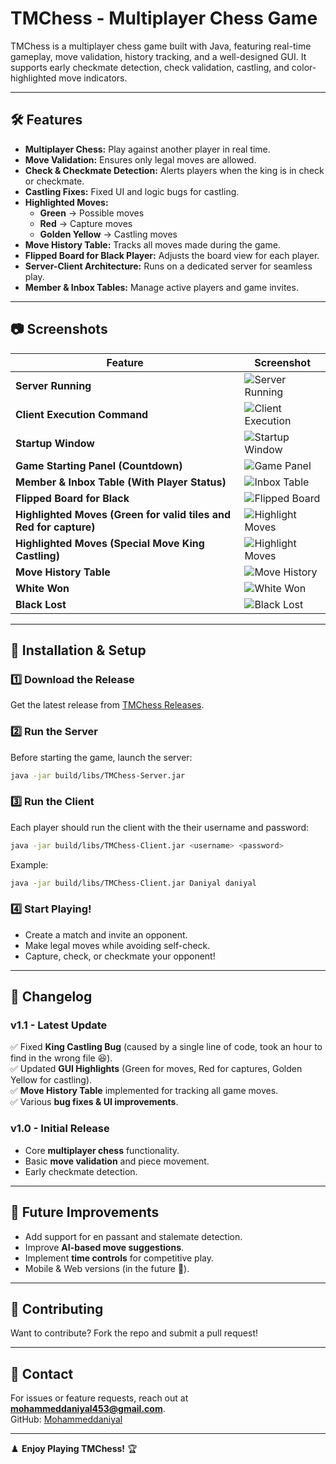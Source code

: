 
# TMChess - Multiplayer Chess Game  

TMChess is a multiplayer chess game built with Java, featuring real-time gameplay, move validation, history tracking, and a well-designed GUI. It supports early checkmate detection, check validation, castling, and color-highlighted move indicators.  

---

## 🛠 Features  
- **Multiplayer Chess:** Play against another player in real time.  
- **Move Validation:** Ensures only legal moves are allowed.  
- **Check & Checkmate Detection:** Alerts players when the king is in check or checkmate.  
- **Castling Fixes:** Fixed UI and logic bugs for castling.  
- **Highlighted Moves:**
  - **Green** → Possible moves  
  - **Red** → Capture moves  
  - **Golden Yellow** → Castling moves  
- **Move History Table:** Tracks all moves made during the game.  
- **Flipped Board for Black Player:** Adjusts the board view for each player.  
- **Server-Client Architecture:** Runs on a dedicated server for seamless play.  
- **Member & Inbox Tables:** Manage active players and game invites.  

---

## 📷 Screenshots  

| Feature | Screenshot |
|---------|------------|
| **Server Running** | ![Server Running](screenshots/Server_running_in_cmd.png) |
| **Client Execution Command** | ![Client Execution](screenshots/Executing_client.png) |
| **Startup Window** | ![Startup Window](screenshots/Initial_window.png) |
| **Game Starting Panel (Countdown)** | ![Game Panel](screenshots/game_starting.png) |
| **Member & Inbox Table (With Player Status)** | ![Inbox Table](screenshots/member_inboxes.png) |
| **Flipped Board for Black** | ![Flipped Board](screenshots/board_flipped_for_black_player.png) |
| **Highlighted Moves (Green for valid tiles and Red for capture)** | ![Highlight Moves](screenshots/queen_moves.png) |
| **Highlighted Moves (Special Move King Castling)** | ![Highlight Moves](screenshots/king_castling_hightlight.png) |
| **Move History Table** | ![Move History](screenshots/move_history_table.png) |
| **White Won** | ![White Won](screenshots/white_won.png) |
| **Black Lost** | ![Black Lost](screenshots/black_lost.png) |

---

## 🚀 Installation & Setup  

### 1️⃣ **Download the Release**  
Get the latest release from [TMChess Releases](https://github.com/Mohammeddaniyal/TMChess/releases/tag/v1.1).  

### 2️⃣ **Run the Server**  
Before starting the game, launch the server:  
```sh
java -jar build/libs/TMChess-Server.jar
```

### 3️⃣ **Run the Client**  
Each player should run the client with the their username and password:  
```sh
java -jar build/libs/TMChess-Client.jar <username> <password>
```

Example:  
```sh
java -jar build/libs/TMChess-Client.jar Daniyal daniyal
```

### 4️⃣ **Start Playing!**  
- Create a match and invite an opponent.  
- Make legal moves while avoiding self-check.  
- Capture, check, or checkmate your opponent!  

---

## 📝 Changelog  

### **v1.1** - Latest Update  
✅ Fixed **King Castling Bug** (caused by a single line of code, took an hour to find in the wrong file 😆).  
✅ Updated **GUI Highlights** (Green for moves, Red for captures, Golden Yellow for castling).  
✅ **Move History Table** implemented for tracking all game moves.  
✅ Various **bug fixes & UI improvements**.  

### **v1.0** - Initial Release  
- Core **multiplayer chess** functionality.  
- Basic **move validation** and piece movement.  
- Early checkmate detection.  

---

## 📌 Future Improvements  
- Add support for en passant and stalemate detection.  
- Improve **AI-based move suggestions**.  
- Implement **time controls** for competitive play.  
- Mobile & Web versions (in the future 🚀).  

---

## 🤝 Contributing  
Want to contribute? Fork the repo and submit a pull request!  

---

## 📧 Contact  
For issues or feature requests, reach out at **mohammeddaniyal453@gmail.com**.  
GitHub: [Mohammeddaniyal](https://github.com/Mohammeddaniyal)  

---

♟️ **Enjoy Playing TMChess!** 🏆  